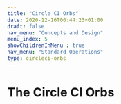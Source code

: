 ```yaml
---
title: "Circle CI Orbs"
date: 2020-12-16T00:44:23+01:00
draft: false
nav_menu: "Concepts and Design"
menu_index: 5
showChildrenInMenu : true
nav_menu: "Standard Operations"
type: circleci-orbs
---
```


# The Circle CI Orbs


<!-- To complete (in the [layouts/circleci-pipelines/list.html]) -->
